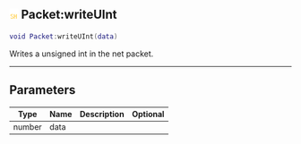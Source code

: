 ## ![shared](.gitbook/assets/shared.png) Packet:writeUInt


```lua
void Packet:writeUInt(data)
```

Writes a unsigned int in the net packet.


------
## Parameters

| Type   | Name | Description              | Optional |
| ------ | ---- | ------------------------ | -------: |
| number | data |  |  |



